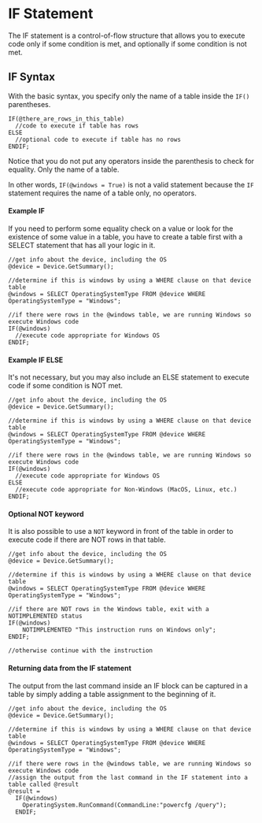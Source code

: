 # IF Statement
The IF statement is a control-of-flow structure that allows you to execute code only if some condition is met, and optionally if some condition is not met.

## IF Syntax
With the basic syntax, you specify only the name of a table inside the `IF()` parentheses.
```
IF(@there_are_rows_in_this_table)
  //code to execute if table has rows
ELSE
  //optional code to execute if table has no rows
ENDIF;
```
Notice that you do not put any operators inside the parenthesis to check for equality.  Only the name of a table.
 
In other words, `IF(@windows = True)` is not a valid statement because the `IF` statement requires the name of a table only, no operators.  

#### Example IF
If you need to perform some equality check on a value or look for the existence of some value in a table, you have to create a table first with a SELECT statement that has all your logic in it.
```
//get info about the device, including the OS
@device = Device.GetSummary();

//determine if this is windows by using a WHERE clause on that device table
@windows = SELECT OperatingSystemType FROM @device WHERE OperatingSystemType = "Windows";

//if there were rows in the @windows table, we are running Windows so execute Windows code
IF(@windows)
  //execute code appropriate for Windows OS
ENDIF;
```
 
#### Example IF ELSE
It's not necessary, but you may also include an ELSE statement to execute code if some condition is NOT met.
```
//get info about the device, including the OS
@device = Device.GetSummary();

//determine if this is windows by using a WHERE clause on that device table
@windows = SELECT OperatingSystemType FROM @device WHERE OperatingSystemType = "Windows";

//if there were rows in the @windows table, we are running Windows so execute Windows code
IF(@windows)
  //execute code appropriate for Windows OS
ELSE
  //execute code appropriate for Non-Windows (MacOS, Linux, etc.)
ENDIF;
```

#### Optional NOT keyword
It is also possible to use a `NOT` keyword in front of the table in order to execute code if there are NOT rows in that table.
```
//get info about the device, including the OS
@device = Device.GetSummary();

//determine if this is windows by using a WHERE clause on that device table
@windows = SELECT OperatingSystemType FROM @device WHERE OperatingSystemType = "Windows";

//if there are NOT rows in the Windows table, exit with a NOTIMPLEMENTED status
IF(@windows)
    NOTIMPLEMENTED "This instruction runs on Windows only";
ENDIF;

//otherwise continue with the instruction
```

#### Returning data from the IF statement
The output from the last command inside an IF block can be captured in a table by simply adding a table assignment to the beginning of it.

```
//get info about the device, including the OS
@device = Device.GetSummary();

//determine if this is windows by using a WHERE clause on that device table
@windows = SELECT OperatingSystemType FROM @device WHERE OperatingSystemType = "Windows";

//if there were rows in the @windows table, we are running Windows so execute Windows code
//assign the output from the last command in the IF statement into a table called @result
@result = 
  IF(@windows)
    OperatingSystem.RunCommand(CommandLine:"powercfg /query");
  ENDIF; 
```
